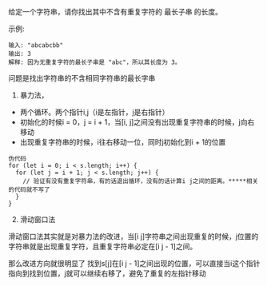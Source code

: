 给定一个字符串，请你找出其中不含有重复字符的 最长子串 的长度。

示例:
```
输入: "abcabcbb"
输出: 3 
解释: 因为无重复字符的最长子串是 "abc"，所以其长度为 3。
```

问题是找出字符串的不含相同字符串的最长字串

1. 暴力法，
- 两个循环。两个指针i,j（i是左指针，j是右指针）
- 初始化的时候i = 0，j = i + 1，当[i, j]之间没有出现重复字符串的时候，j向右移动
- 出现重复字符串的时候，i往右移动一位，同时j初始化到i + 1的位置

```
伪代码
for (let i = 0; i < s.length; i++) {
  for (let j = i + 1; j < s.length; j++) {
    // 验证有没有重复字符串，有的话退出循环，没有的话计算i j之间的距离。*****相关的代码就不写了
  }
}
```

2. 滑动窗口法

滑动窗口法其实就是对暴力法的改进，当[i j]字符串之间出现重复的时候，j位置的字符串就是出现重复字符，且重复字符串必定在[i j - 1]之间。

那么改进方向就很明显了
找到s[j]在[i j - 1]之间出现的位置，可以直接当i这个指针指向到找到位置，j就可以继续右移了，避免了重复的左指针移动